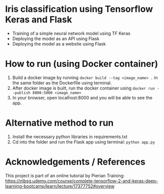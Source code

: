 # Iris classification using Tensorflow Keras and Flask

- Training of a simple neural network model using TF Keras
- Deploying the model as an API using Flask
- Deploying the model as a website using Flask

# How to run (using Docker container)
1. Build a docker image by running `docker build --tag <image_name> .` in the same folder as the Dockerfile using terminal.
2. After docker image is built, run the docker container using `docker run --publish 8000:5000 <image_name>`
3. In your browser, open localhost:8000 and you will be able to see the app.

# Alternative method to run
1. Install the necessary python libraries in requirements.txt
2. Cd into the folder and run the Flask app using terminal: `python app.py`


# Acknowledgements / References

This project is part of an online tutorial by Pierian Training: https://nlbsg.udemy.com/course/complete-tensorflow-2-and-keras-deep-learning-bootcamp/learn/lecture/17377752#overview

